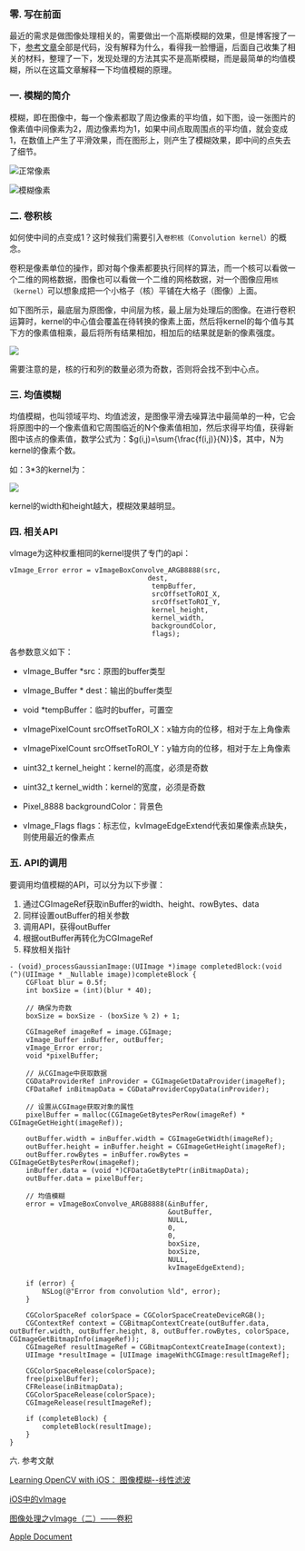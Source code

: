 ### 零. 写在前面

最近的需求是做图像处理相关的，需要做出一个高斯模糊的效果，但是博客搜了一下，[参考文章](https://www.jianshu.com/p/e800d4935f2c)全部是代码，没有解释为什么，看得我一脸懵逼，后面自己收集了相关的材料，整理了一下，发现处理的方法其实不是高斯模糊，而是最简单的均值模糊，所以在这篇文章解释一下均值模糊的原理。

### 一. 模糊的简介

模糊，即在图像中，每一个像素都取了周边像素的平均值，如下图，设一张图片的像素值中间像素为2，周边像素均为1，如果中间点取周围点的平均值，就会变成1，在数值上产生了平滑效果，而在图形上，则产生了模糊效果，即中间的点失去了细节。

![正常像素](https://upload-images.jianshu.io/upload_images/8407639-560ee98204de9a82.png?imageMogr2/auto-orient/strip%7CimageView2/2/w/1240)

![模糊像素](https://upload-images.jianshu.io/upload_images/8407639-2aa235e6cffb0f06.png?imageMogr2/auto-orient/strip%7CimageView2/2/w/1240)

### 二. 卷积核

如何使中间的点变成1？这时候我们需要引入`卷积核（Convolution kernel）`的概念。

卷积是像素单位的操作，即对每个像素都要执行同样的算法，而一个核可以看做一个二维的网格数据，图像也可以看做一个二维的网格数据，对一个图像应用`核（kernel）`可以想象成把一个小格子（核）平铺在大格子（图像）上面。

如下图所示，最底层为原图像，中间层为核，最上层为处理后的图像。在进行卷积运算时，kernel的中心值会覆盖在待转换的像素上面，然后将kernel的每个值与其下方的像素值相乘，最后将所有结果相加，相加后的结果就是新的像素强度。

![](https://upload-images.jianshu.io/upload_images/8407639-784bb3681a18a7b3.png?imageMogr2/auto-orient/strip%7CimageView2/2/w/1240)

需要注意的是，核的行和列的数量必须为奇数，否则将会找不到中心点。

### 三. 均值模糊

均值模糊，也叫领域平均、均值滤波，是图像平滑去噪算法中最简单的一种，它会将原图中的一个像素值和它周围临近的N个像素值相加，然后求得平均值，获得新图中该点的像素值，数学公式为：$g(i,j)=\sum{\frac{f(i,j)}{N}}$，其中，N为kernel的像素个数。

如：3*3的kernel为：

![](https://upload-images.jianshu.io/upload_images/8407639-893c0b7897e1318a.png?imageMogr2/auto-orient/strip%7CimageView2/2/w/1240)

kernel的width和height越大，模糊效果越明显。

### 四. 相关API

vImage为这种权重相同的kernel提供了专门的api：

```
vImage_Error error = vImageBoxConvolve_ARGB8888(src,
                                  dest,
                                   tempBuffer,
                                   srcOffsetToROI_X,
                                   srcOffsetToROI_Y,
                                   kernel_height,
                                   kernel_width,
                                   backgroundColor,
                                   flags);
```

各参数意义如下：

- vImage_Buffer *src：原图的buffer类型

- vImage_Buffer * dest：输出的buffer类型

- void *tempBuffer：临时的buffer，可置空

- vImagePixelCount  srcOffsetToROI_X：x轴方向的位移，相对于左上角像素

- vImagePixelCount  srcOffsetToROI_Y：y轴方向的位移，相对于左上角像素

- uint32_t kernel_height：kernel的高度，必须是奇数

- uint32_t kernel_width：kernel的宽度，必须是奇数

- Pixel_8888 backgroundColor：背景色

- vImage_Flags flags：标志位，kvImageEdgeExtend代表如果像素点缺失，则使用最近的像素点

### 五. API的调用

要调用均值模糊的API，可以分为以下步骤：

1. 通过CGImageRef获取inBuffer的width、height、rowBytes、data
2. 同样设置outBuffer的相关参数
3. 调用API，获得outBuffer
4. 根据outBuffer再转化为CGImageRef
5. 释放相关指针

```
- (void)_processGaussianImage:(UIImage *)image completedBlock:(void (^)(UIImage * _Nullable image))completeBlock {
    CGFloat blur = 0.5f;
    int boxSize = (int)(blur * 40);
    
    // 确保为奇数
    boxSize = boxSize - (boxSize % 2) + 1;
    
    CGImageRef imageRef = image.CGImage;
    vImage_Buffer inBuffer, outBuffer;
    vImage_Error error;
    void *pixelBuffer;
    
    // 从CGImage中获取数据
    CGDataProviderRef inProvider = CGImageGetDataProvider(imageRef);
    CFDataRef inBitmapData = CGDataProviderCopyData(inProvider);
    
    // 设置从CGImage获取对象的属性
    pixelBuffer = malloc(CGImageGetBytesPerRow(imageRef) * CGImageGetHeight(imageRef));
    
    outBuffer.width = inBuffer.width = CGImageGetWidth(imageRef);
    outBuffer.height = inBuffer.height = CGImageGetHeight(imageRef);
    outBuffer.rowBytes = inBuffer.rowBytes = CGImageGetBytesPerRow(imageRef);
    inBuffer.data = (void *)CFDataGetBytePtr(inBitmapData);
    outBuffer.data = pixelBuffer;
    
    // 均值模糊
    error = vImageBoxConvolve_ARGB8888(&inBuffer,
                                       &outBuffer,
                                       NULL,
                                       0,
                                       0,
                                       boxSize,
                                       boxSize,
                                       NULL,
                                       kvImageEdgeExtend);
    
    if (error) {
        NSLog(@"Error from convolution %ld", error);
    }
    
    CGColorSpaceRef colorSpace = CGColorSpaceCreateDeviceRGB();
    CGContextRef context = CGBitmapContextCreate(outBuffer.data, outBuffer.width, outBuffer.height, 8, outBuffer.rowBytes, colorSpace, CGImageGetBitmapInfo(imageRef));
    CGImageRef resultImageRef = CGBitmapContextCreateImage(context);
    UIImage *resultImage = [UIImage imageWithCGImage:resultImageRef];
    
    CGColorSpaceRelease(colorSpace);
    free(pixelBuffer);
    CFRelease(inBitmapData);
    CGColorSpaceRelease(colorSpace);
    CGImageRelease(resultImageRef);
    
    if (completeBlock) {
        completeBlock(resultImage);
    }
}
```

六. 参考文献

[Learning OpenCV with iOS： 图像模糊--线性滤波](https://www.jianshu.com/p/22c6774f830c)

[iOS中的vImage](https://xta0.me/2013/07/30/iOS-vImage.html)

[图像处理之vImage（二）——卷积](https://www.jianshu.com/p/725723be74c6)

[Apple Document](https://developer.apple.com/documentation/accelerate/1515945-vimageboxconvolve_argb8888?language=objc)